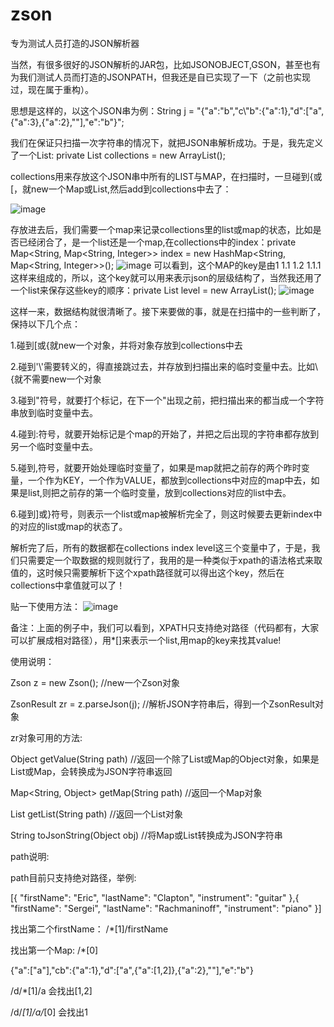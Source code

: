 # zson
专为测试人员打造的JSON解析器

当然，有很多很好的JSON解析的JAR包，比如JSONOBJECT,GSON，甚至也有为我们测试人员而打造的JSONPATH，但我还是自已实现了一下（之前也实现过，现在属于重构）。

思想是这样的，以这个JSON串为例：String j = "{\"a\":\"b\",\"c\\\"b\":{\"a\":1},\"d\":[\"a\",{\"a\":3},{\"a\":2},\"\"],\"e\":\"b\"}";

我们在保证只扫描一次字符串的情况下，就把JSON串解析成功。于是，我先定义了一个List: private List<Object> collections = new ArrayList<Object>();

collections用来存放这个JSON串中所有的LIST与MAP，在扫描时，一旦碰到{或[，就new一个Map或List,然后add到collections中去了：

![image](https://github.com/zhangfei19841004/zson/blob/master/imgs/index.png)

存放进去后，我们需要一个map来记录collections里的list或map的状态，比如是否已经闭合了，是一个list还是一个map,在collections中的index：private Map<String, Map<String, Integer>> index = new HashMap<String, Map<String, Integer>>();
![image](https://github.com/zhangfei19841004/zson/blob/master/imgs/index1.png)
可以看到，这个MAP的key是由1 1.1 1.2 1.1.1这样来组成的，所以，这个key就可以用来表示json的层级结构了，当然我还用了一个list来保存这些key的顺序：private List<String> level = new ArrayList<String>();
![image](https://github.com/zhangfei19841004/zson/blob/master/imgs/index2.png)

这样一来，数据结构就很清晰了。接下来要做的事，就是在扫描中的一些判断了，保持以下几个点：

1.碰到[或{就new一个对象，并将对象存放到collections中去

2.碰到'\\'需要转义的，得直接跳过去，并存放到扫描出来的临时变量中去。比如\\{就不需要new一个对象

3.碰到"符号，就要打个标记，在下一个"出现之前，把扫描出来的都当成一个字符串放到临时变量中去。

4.碰到:符号，就要开始标记是个map的开始了，并把之后出现的字符串都存放到另一个临时变量中去。

5.碰到,符号，就要开始处理临时变量了，如果是map就把之前存的两个昨时变量，一个作为KEY，一个作为VALUE，都放到collections中对应的map中去，如果是list,则把之前存的第一个临时变量，放到collections对应的list中去。

6.碰到]或}符号，则表示一个list或map被解析完全了，则这时候要去更新index中的对应的list或map的状态了。

解析完了后，所有的数据都在collections index level这三个变量中了，于是，我们只需要定一个取数据的规则就行了，我用的是一种类似于xpath的语法格式来取值的，这时候只需要解析下这个xpath路径就可以得出这个key，然后在collections中拿值就可以了！

贴一下使用方法：
![image](https://github.com/zhangfei19841004/zson/blob/master/imgs/index3.png)

备注：上面的例子中，我们可以看到，XPATH只支持绝对路径（代码都有，大家可以扩展成相对路径），用*[]来表示一个list,用map的key来找其value!

使用说明：

Zson z = new Zson(); //new一个Zson对象

ZsonResult zr = z.parseJson(j); //解析JSON字符串后，得到一个ZsonResult对象

zr对象可用的方法:

Object getValue(String path) //返回一个除了List或Map的Object对象，如果是List或Map，会转换成为JSON字符串返回

Map<String, Object> getMap(String path) //返回一个Map对象

List<Object> getList(String path) //返回一个List对象

String toJsonString(Object obj) //将Map或List转换成为JSON字符串


path说明:

path目前只支持绝对路径，举例:

[{ "firstName": "Eric", "lastName": "Clapton", "instrument": "guitar" },{ "firstName": "Sergei", "lastName": "Rachmaninoff", "instrument": "piano" }]

找出第二个firstName： /*[1]/firstName

找出第一个Map: /*[0]

{"a":["a"],"cb":{"a":1},"d":["a",{"a":[1,2]},{"a":2},""],"e":"b"}

  /d/*[1]/a 会找出[1,2]

  /d/*[1]/a/*[0] 会找出1
